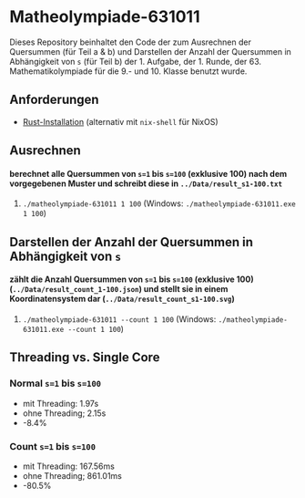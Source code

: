 # Matheolympiade-631011

Dieses Repository beinhaltet den Code der zum Ausrechnen der Quersummen (für Teil a & b) und Darstellen der Anzahl der Quersummen in Abhängigkeit von `s` (für Teil b) der 1. Aufgabe, der 1. Runde, der 63. Mathematikolympiade für die 9.- und 10. Klasse benutzt wurde.

## Anforderungen

- [Rust-Installation](https://rustup.rs/) (alternativ mit `nix-shell` für NixOS)

## Ausrechnen

#### berechnet alle Quersummen von `s=1` bis `s=100` (exklusive 100) nach dem vorgegebenen Muster und schreibt diese in `../Data/result_s1-100.txt`

 1. `./matheolympiade-631011 1 100` (Windows: `./matheolympiade-631011.exe 1 100`)

## Darstellen der Anzahl der Quersummen in Abhängigkeit von `s`
#### zählt die Anzahl Quersummen von `s=1` bis `s=100` (exklusive 100) (`../Data/result_count_1-100.json`) und stellt sie in einem Koordinatensystem dar (`../Data/result_count_s1-100.svg`)


1. `./matheolympiade-631011 --count 1 100` (Windows: `./matheolympiade-631011.exe --count 1 100`)

## Threading vs. Single Core

### Normal `s=1` bis `s=100`

- mit Threading: 1.97s
- ohne Threading; 2.15s
- -8.4%

### Count `s=1` bis `s=100`

- mit Threading: 167.56ms
- ohne Threading; 861.01ms
- -80.5%
